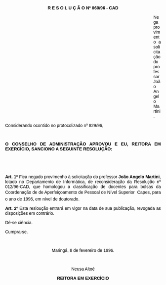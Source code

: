 <BODY TEXT="#000000">

<B><FONT FACE="Arial"><P ALIGN="CENTER">R E S O L U &Ccedil; &Atilde; O Nº 060/96 - CAD</P>
</B><P ALIGN="JUSTIFY"></P><DIR>
<DIR>
<DIR>
<DIR>
<DIR>
<DIR>
<DIR>
<DIR>
<DIR>
<DIR>
<DIR>
<DIR>

<P ALIGN="JUSTIFY">Nega provimento a solicita&ccedil;&atilde;o do professor Jo&atilde;o Angelo Martini.</P>
<P ALIGN="JUSTIFY"></P></DIR>
</DIR>
</DIR>
</DIR>
</DIR>
</DIR>
</DIR>
</DIR>
</DIR>
</DIR>
</DIR>
</DIR>

<P ALIGN="JUSTIFY">Considerando ocontido no protocolizado nº 829/96,</P>
<P ALIGN="JUSTIFY"></P>
<P ALIGN="JUSTIFY">&nbsp;</P>
<B><P ALIGN="JUSTIFY">O CONSELHO DE ADMINISTRA&Ccedil;&Atilde;O APROVOU E EU, REITORA EM EXERC&Iacute;CIO, SANCIONO A SEGUINTE RESOLU&Ccedil;&Atilde;O:</P>
</B><P ALIGN="JUSTIFY"></P>
<P ALIGN="JUSTIFY">&nbsp;</P>
<P ALIGN="JUSTIFY">&nbsp;</P>
<B><P ALIGN="JUSTIFY">Art. 1º</B> Fica negado provImenho &agrave; solicita&ccedil;&atilde;o do professor <B>Jo&atilde;o Angelo Martini</B>, lotado no Departamento de Inform&aacute;tica, de reconsidera&ccedil;&atilde;o da Resolu&ccedil;&atilde;o nº 012/96-CAD, que homologou a classifica&ccedil;&atilde;o de docentes para bolsas da Coordena&ccedil;&atilde;o de de Aperfei&ccedil;oamento de Pessoal de N&iacute;vel Superior  Capes, para o ano de 1996, em n&iacute;vel de doutorado.</P>
<B><P ALIGN="JUSTIFY">Art. 2º</B> Esta reslou&ccedil;&atilde;o entrar&aacute; em vigor na data de sua publica&ccedil;&atilde;o, revogada as disposi&ccedil;&otilde;es em contr&aacute;rio.</P>
<P ALIGN="JUSTIFY">D&ecirc;-se ci&ecirc;ncia.</P>
<P ALIGN="JUSTIFY">Cumpra-se.</P>
<P ALIGN="JUSTIFY"></P>
<P ALIGN="JUSTIFY">&nbsp;</P>
<P ALIGN="CENTER">Maring&aacute;, 8 de fevereiro de 1996.</P>
<P ALIGN="CENTER"></P>
<P ALIGN="CENTER">&nbsp;</P>
<P ALIGN="CENTER">Neusa Alto&eacute;</P>
<B><P ALIGN="CENTER">REITORA EM EXERC&Iacute;CIO</P></B></FONT></BODY>
